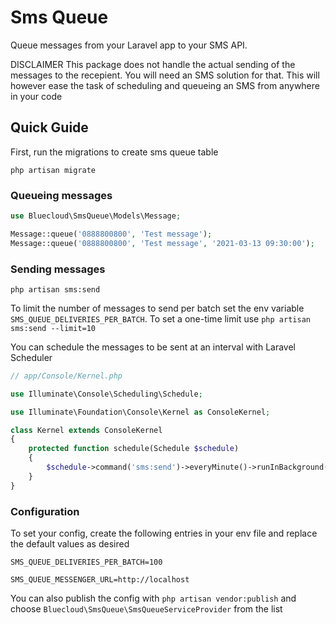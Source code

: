 # Sms Queue

Queue messages from your Laravel app to your SMS API. 

DISCLAIMER This package does not handle the actual sending of the messages to the recepient. You will need an SMS solution for that. This will however ease the task of scheduling and queueing an SMS from anywhere in your code

## Quick Guide

First, run the migrations to create sms queue table
```terminal
php artisan migrate
```

### Queueing messages

```php
use Bluecloud\SmsQueue\Models\Message;

Message::queue('0888800800', 'Test message');
Message::queue('0888800800', 'Test message', '2021-03-13 09:30:00');
```

### Sending messages

```terminal
php artisan sms:send
```

To limit the number of messages to send per batch set the env variable `SMS_QUEUE_DELIVERIES_PER_BATCH`. To set a
one-time limit use `php artisan sms:send --limit=10`

You can schedule the messages to be sent at an interval with Laravel Scheduler

```php
// app/Console/Kernel.php

use Illuminate\Console\Scheduling\Schedule;

use Illuminate\Foundation\Console\Kernel as ConsoleKernel;

class Kernel extends ConsoleKernel
{
    protected function schedule(Schedule $schedule)
    {
        $schedule->command('sms:send')->everyMinute()->runInBackground();
    }
}

```

### Configuration
To set your config, create the following entries in your env file and replace the default values as desired
```dotenv
SMS_QUEUE_DELIVERIES_PER_BATCH=100

SMS_QUEUE_MESSENGER_URL=http://localhost
```
You can also publish the config with `php artisan vendor:publish` and choose `Bluecloud\SmsQueue\SmsQueueServiceProvider` from the list
